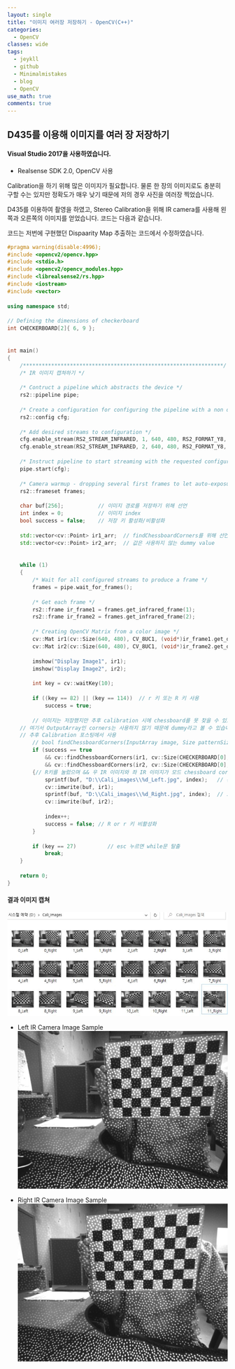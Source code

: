 ```yaml
---
layout: single
title: "이미지 여러장 저장하기 - OpenCV(C++)"
categories:
  - OpenCV
classes: wide
tags:
  - jeykll
  - github
  - Minimalmistakes
  - blog
  - OpenCV
use_math: true
comments: true
---
```


## D435를 이용해 이미지를 여러 장 저장하기

#### Visual Studio 2017을 사용하였습니다.

+ Realsense SDK 2.0, OpenCV 사용

Calibration을 하기 위해 많은 이미지가 필요합니다. 물론 한 장의 이미지로도 충분히 구할 수는 있지만 정확도가 매우 낮기 때문에 저의 경우 사진을 여러장 찍었습니다.

D435를 이용하여 촬영을 하였고, Stereo Calibration을 위해 IR camera를 사용해 왼쪽과 오른쪽의 이미지를 얻었습니다. 코드는 다음과 같습니다.

코드는 저번에 구현했던 Dispaarity Map 추출하는 코드에서 수정하였습니다.

```c++
#pragma warning(disable:4996);
#include <opencv2/opencv.hpp>
#include <stdio.h>
#include <opencv2/opencv_modules.hpp>
#include <librealsense2/rs.hpp>
#include <iostream>
#include <vector>

using namespace std;

// Defining the dimensions of checkerboard
int CHECKERBOARD[2]{ 6, 9 };


int main()
{
	/****************************************************************/
	/* IR 이미지 캡쳐하기 */

	/* Contruct a pipeline which abstracts the device */
	rs2::pipeline pipe;

	/* Create a configuration for configuring the pipeline with a non default profile */
	rs2::config cfg;

	/* Add desired streams to configuration */
	cfg.enable_stream(RS2_STREAM_INFRARED, 1, 640, 480, RS2_FORMAT_Y8, 30);
	cfg.enable_stream(RS2_STREAM_INFRARED, 2, 640, 480, RS2_FORMAT_Y8, 30);

	/* Instruct pipeline to start streaming with the requested configuration */
	pipe.start(cfg);

	/* Camera warmup - dropping several first frames to let auto-exposure stabilize */
	rs2::frameset frames;

	char buf[256];           // 이미지 경로를 저장하기 위해 선언
	int index = 0;           // 이미지 index
	bool success = false;    // 저장 키 활성화/비활성화

	std::vector<cv::Point> ir1_arr;  // findChessboardCorners를 위해 선언하였지만
	std::vector<cv::Point> ir2_arr;  // 값은 사용하지 않는 dummy value


	while (1)
	{
		/* Wait for all configured streams to produce a frame */
		frames = pipe.wait_for_frames();

		/* Get each frame */
		rs2::frame ir_frame1 = frames.get_infrared_frame(1);
		rs2::frame ir_frame2 = frames.get_infrared_frame(2);

		/* Creating OpenCV Matrix from a color image */
		cv::Mat ir1(cv::Size(640, 480), CV_8UC1, (void*)ir_frame1.get_data(), cv::Mat::AUTO_STEP);  // 왼쪽
		cv::Mat ir2(cv::Size(640, 480), CV_8UC1, (void*)ir_frame2.get_data(), cv::Mat::AUTO_STEP);  // 오른쪽

		imshow("Display Image1", ir1);
		imshow("Display Image2", ir2);

		int key = cv::waitKey(10);

		if ((key == 82) || (key == 114))  // r 키 또는 R 키 사용
			success = true;

		// 이미지는 저장했지만 추후 calibration 시에 chessboard를 못 찾을 수 있으므로 찾았을 때만 이미지 저장한다.
    // 여기서 OutputArray인 corners는 사용하지 않기 때문에 dummy라고 볼 수 있습니다.
    // 추후 Calibration 포스팅에서 사용
		// bool findChessboardCorners(InputArray image, Size patternSize, OutputArray corners, int flags = CALIB_CB_ADAPTIVE_THRESH + CALIB_CB_NORMALIZE_IMAGE )
		if (success == true
			&& cv::findChessboardCorners(ir1, cv::Size(CHECKERBOARD[0], CHECKERBOARD[1]), ir1_arr, cv::CALIB_CB_ADAPTIVE_THRESH + cv::CALIB_CB_NORMALIZE_IMAGE)
			&& cv::findChessboardCorners(ir2, cv::Size(CHECKERBOARD[0], CHECKERBOARD[1]), ir2_arr, cv::CALIB_CB_ADAPTIVE_THRESH + cv::CALIB_CB_NORMALIZE_IMAGE))
		{// R키를 눌렀으며 && 우 IR 이미지와 좌 IR 이미지가 모드 chessboard corner를 찾을 때만 저장되도록
			sprintf(buf, "D:\\Cali_images\\%d_Left.jpg", index);   // 왼쪽 이미지 저장
			cv::imwrite(buf, ir1);
			sprintf(buf, "D:\\Cali_images\\%d_Right.jpg", index);  // 오른쪽 이미지 저장
			cv::imwrite(buf, ir2);

			index++;
			success = false; // R or r 키 비활성화
		}

		if (key == 27)			// esc 누르면 while문 탈출
			break;
	}

	return 0;
}
```

#### 결과 이미지 캡쳐  

![폴더 이미지](/img/CaptureImagesForCalibration.jpg)  

+ Left IR Camera Image Sample  
![폴더 이미지](/img/LeftIRImage.jpg)  

+ Right IR Camera Image Sample  
![폴더 이미지](/img/RightIRImage.jpg)  
